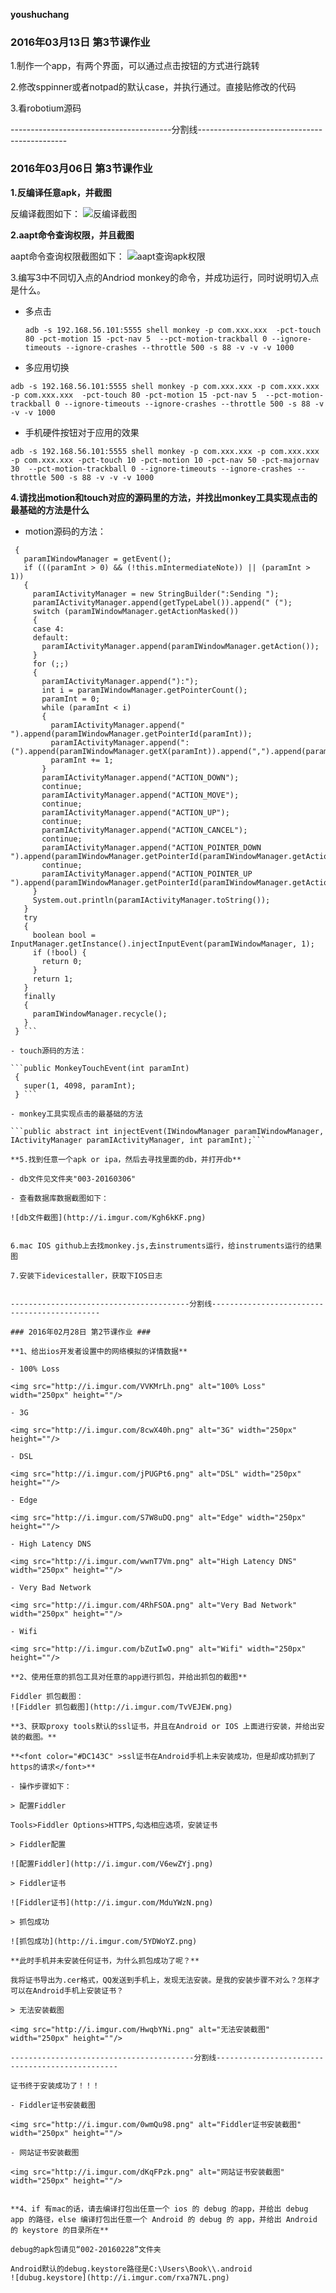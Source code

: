 **youshuchang**

### 2016年03月13日 第3节课作业 ###
1.制作一个app，有两个界面，可以通过点击按钮的方式进行跳转

2.修改sppinner或者notpad的默认case，并执行通过。直接贴修改的代码

3.看robotium源码

----------------------------------------分割线---------------------------------------------
### 2016年03月06日 第3节课作业 ###

**1.反编译任意apk，并截图**

反编译截图如下：
![反编译截图](http://i.imgur.com/IhxLFJP.png)

**2.aapt命令查询权限，并且截图**

aapt命令查询权限截图如下：
![aapt查询apk权限](http://i.imgur.com/0uHrNZZ.png)

3.编写3中不同切入点的Andriod monkey的命令，并成功运行，同时说明切入点是什么。

- 多点击
    
  ``` adb -s 192.168.56.101:5555 shell monkey -p com.xxx.xxx  -pct-touch 80 -pct-motion 15 -pct-nav 5  --pct-motion-trackball 0 --ignore-timeouts --ignore-crashes --throttle 500 -s 88 -v -v -v 1000 ```

- 多应用切换

 ```adb -s 192.168.56.101:5555 shell monkey -p com.xxx.xxx -p com.xxx.xxx -p com.xxx.xxx  -pct-touch 80 -pct-motion 15 -pct-nav 5  --pct-motion-trackball 0 --ignore-timeouts --ignore-crashes --throttle 500 -s 88 -v -v -v 1000```

- 手机硬件按钮对于应用的效果

 ```adb -s 192.168.56.101:5555 shell monkey -p com.xxx.xxx -p com.xxx.xxx -p com.xxx.xxx -pct-touch 10 -pct-motion 10 -pct-nav 50 -pct-majornav 30  --pct-motion-trackball 0 --ignore-timeouts --ignore-crashes --throttle 500 -s 88 -v -v -v 1000```

**4.请找出motion和touch对应的源码里的方法，并找出monkey工具实现点击的最基础的方法是什么**


- motion源码的方法：
   
 ```public int injectEvent(IWindowManager paramIWindowManager, IActivityManager paramIActivityManager, int paramInt)
  {
    paramIWindowManager = getEvent();
    if (((paramInt > 0) && (!this.mIntermediateNote)) || (paramInt > 1))
    {
      paramIActivityManager = new StringBuilder(":Sending ");
      paramIActivityManager.append(getTypeLabel()).append(" (");
      switch (paramIWindowManager.getActionMasked())
      {
      case 4: 
      default: 
        paramIActivityManager.append(paramIWindowManager.getAction());
      }
      for (;;)
      {
        paramIActivityManager.append("):");
        int i = paramIWindowManager.getPointerCount();
        paramInt = 0;
        while (paramInt < i)
        {
          paramIActivityManager.append(" ").append(paramIWindowManager.getPointerId(paramInt));
          paramIActivityManager.append(":(").append(paramIWindowManager.getX(paramInt)).append(",").append(paramIWindowManager.getY(paramInt)).append(")");
          paramInt += 1;
        }
        paramIActivityManager.append("ACTION_DOWN");
        continue;
        paramIActivityManager.append("ACTION_MOVE");
        continue;
        paramIActivityManager.append("ACTION_UP");
        continue;
        paramIActivityManager.append("ACTION_CANCEL");
        continue;
        paramIActivityManager.append("ACTION_POINTER_DOWN ").append(paramIWindowManager.getPointerId(paramIWindowManager.getActionIndex()));
        continue;
        paramIActivityManager.append("ACTION_POINTER_UP ").append(paramIWindowManager.getPointerId(paramIWindowManager.getActionIndex()));
      }
      System.out.println(paramIActivityManager.toString());
    }
    try
    {
      boolean bool = InputManager.getInstance().injectInputEvent(paramIWindowManager, 1);
      if (!bool) {
        return 0;
      }
      return 1;
    }
    finally
    {
      paramIWindowManager.recycle();
    }
  } ```

- touch源码的方法：

 ```public MonkeyTouchEvent(int paramInt)
  {
    super(1, 4098, paramInt);
  } ```

- monkey工具实现点击的最基础的方法

 ```public abstract int injectEvent(IWindowManager paramIWindowManager, IActivityManager paramIActivityManager, int paramInt);```

**5.找到任意一个apk or ipa，然后去寻找里面的db，并打开db**

- db文件见文件夹"003-20160306"

- 查看数据库数据截图如下：

![db文件截图](http://i.imgur.com/Kgh6kKF.png)


6.mac IOS github上去找monkey.js,去instruments运行，给instruments运行的结果图

7.安装下idevicestaller，获取下IOS日志


----------------------------------------分割线---------------------------------------------

### 2016年02月28日 第2节课作业 ###

**1、给出ios开发者设置中的网络模拟的详情数据**

- 100% Loss

<img src="http://i.imgur.com/VVKMrLh.png" alt="100% Loss" width="250px" height=""/>

- 3G

<img src="http://i.imgur.com/8cwX40h.png" alt="3G" width="250px" height=""/>

- DSL

<img src="http://i.imgur.com/jPUGPt6.png" alt="DSL" width="250px" height=""/>

- Edge

<img src="http://i.imgur.com/S7W8uDQ.png" alt="Edge" width="250px" height=""/>

- High Latency DNS

<img src="http://i.imgur.com/wwnT7Vm.png" alt="High Latency DNS" width="250px" height=""/>

- Very Bad Network

<img src="http://i.imgur.com/4RhFSOA.png" alt="Very Bad Network" width="250px" height=""/>

- Wifi

<img src="http://i.imgur.com/bZutIwO.png" alt="Wifi" width="250px" height=""/>

**2、使用任意的抓包工具对任意的app进行抓包，并给出抓包的截图**

Fiddler 抓包截图：
![Fiddler 抓包截图](http://i.imgur.com/TvVEJEW.png)

**3、获取proxy tools默认的ssl证书，并且在Android or IOS 上面进行安装，并给出安装的截图。**

**<font color="#DC143C" >ssl证书在Android手机上未安装成功，但是却成功抓到了https的请求</font>**

- 操作步骤如下：

> 配置Fiddler

Tools>Fiddler Options>HTTPS,勾选相应选项，安装证书

> Fiddler配置

![配置Fiddler](http://i.imgur.com/V6ewZYj.png)

> Fiddler证书

![Fiddler证书](http://i.imgur.com/MduYWzN.png)

> 抓包成功

![抓包成功](http://i.imgur.com/5YDWoYZ.png)

**此时手机并未安装任何证书，为什么抓包成功了呢？**

我将证书导出为.cer格式，QQ发送到手机上，发现无法安装。是我的安装步骤不对么？怎样才可以在Android手机上安装证书？

> 无法安装截图

<img src="http://i.imgur.com/HwqbYNi.png" alt="无法安装截图" width="250px" height=""/>

-----------------------------------------分割线------------------------------------------------

证书终于安装成功了！！！

- Fiddler证书安装截图

<img src="http://i.imgur.com/0wmQu98.png" alt="Fiddler证书安装截图" width="250px" height=""/>

- 网站证书安装截图

<img src="http://i.imgur.com/dKqFPzk.png" alt="网站证书安装截图" width="250px" height=""/>


**4、if 有mac的话，请去编译打包出任意一个 ios 的 debug 的app，并给出 debug app 的路径，else 编译打包出任意一个 Android 的 debug 的 app，并给出 Android 的 keystore 的目录所在**

debug的apk包请见“002-20160228”文件夹

Android默认的debug.keystore路径是C:\Users\Book\\.android
![dubug.keystore](http://i.imgur.com/rxa7N7L.png)
